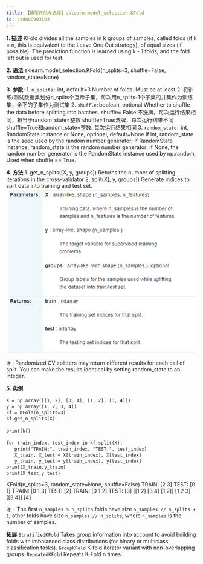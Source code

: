 ```yaml
---
title: 【模型评估与选择】sklearn.model_selection.KFold
id: csdn80903103
---
```


**1\. 描述**
KFold divides all the samples in k groups of samples, called folds (if k = n, this is equivalent to the Leave One Out strategy), of equal sizes (if possible). The prediction function is learned using k - 1 folds, and the fold left out is used for test.

**2\. 语法**
sklearn.model_selection.KFold(n_splits=3, shuffle=False, random_state=None)

**3\. 参数:**
1\. `n_splits:` int, default=3
Number of folds. Must be at least 2\.
将训练/测试数据集划分n_splits个互斥子集，每次用n_splits-1个子集的并集作为训练集，余下的子集作为测试集
2\. `shuffle:`boolean, optional
Whether to shuffle the data before splitting into batches.
shuffle= False:不洗牌，每次运行结果相同，相当于random_state=整数
shuffle=True:洗牌，每次运行结果不同
shuffle=True和random_state=整数: 每次运行结果相同
3\. `random_state:` int, RandomState instance or None, optional, default=None
If int, random_state is the seed used by the random number generator;
If RandomState instance, random_state is the random number generator;
If None, the random number generator is the RandomState instance used by np.random. Used when shuffle == True.

**4\. 方法**
1\. get_n_splits([X, y, groups])
Returns the number of splitting iterations in the cross-validator
2\. split(X[, y, groups])
Generate indices to split data into training and test set.
![](../img/c16cfb83c2021a80e252c408ddf139a8.png)

`注：`Randomized CV splitters may return different results for each call of split. You can make the results identical by setting random_state to an integer.

**5\. 实例**

```
X = np.array([[1, 2], [3, 4], [1, 2], [3, 4]])
y = np.array([1, 2, 3, 4])
kf = KFold(n_splits=3)
kf.get_n_splits(X)

print(kf)  

for train_index, test_index in kf.split(X):
   print("TRAIN:", train_index, "TEST:", test_index)
   X_train, X_test = X[train_index], X[test_index]
   y_train, y_test = y[train_index], y[test_index]
print(X_train,y_train)
print(X_test,y_test) 
```

KFold(n_splits=3, random_state=None, shuffle=False)
TRAIN: [2 3] TEST: [0 1]
TRAIN: [0 1 3] TEST: [2]
TRAIN: [0 1 2] TEST: [3]
[[1 2]
[3 4]
[1 2]] [1 2 3]
[[3 4]] [4]

`注：`
The first `n_samples % n_splits` folds have size `n_samples // n_splits + 1`, other folds have size `n_samples // n_splits`, where `n_samples` is the number of samples.

**拓展**
`StratifiedKFold`
Takes group information into account to avoid building folds with imbalanced class distributions (for binary or multiclass classification tasks).
`GroupKFold`
K-fold iterator variant with non-overlapping groups.
`RepeatedKFold`
Repeats K-Fold n times.